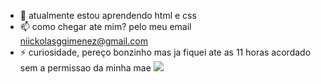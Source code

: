 


- 🌱 atualmente estou aprendendo html e css
- 📫 como chegar ate mim? pelo meu email niickolasggimenez@gmail.com
- ⚡ curiosidade, pereço bonzinho mas ja fiquei ate as 11 horas acordado sem a permissao da minha mae
![]([https://www.google.com/url?sa=i&url=https%3A%2F%2Fwallpaperaccess.com%2Fpixel-art-gif&psig=AOvVaw35CRxUFNySldnTV5q87n6Y&ust=1678320986470000&source=images&cd=vfe&ved=0CA8QjRxqFwoTCLj2sYSHy_0CFQAAAAAdAAAAABAd](https://www.google.com/url?sa=i&url=https%3A%2F%2Fsteamcommunity.com%2Fsharedfiles%2Ffiledetails%2F%3Fid%3D1366661990&psig=AOvVaw35CRxUFNySldnTV5q87n6Y&ust=1678320986470000&source=images&cd=vfe&ved=0CA8QjRxqFwoTCLj2sYSHy_0CFQAAAAAdAAAAABAl))




